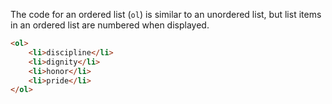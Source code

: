 The code for an ordered list (`ol`) is similar to an unordered list, but list items in an ordered list are numbered when displayed.

```html
<ol>
	<li>discipline</li>
	<li>dignity</li>
	<li>honor</li>
	<li>pride</li>
</ol>
```
